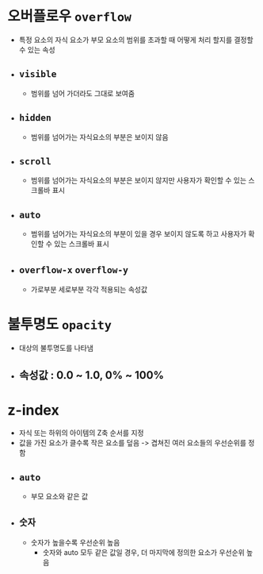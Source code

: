 # 오버플로우 `overflow`
- 특정 요소의 자식 요소가 부모 요소의 범위를 초과할 때 어떻게 처리 할지를 결정할 수 있는 속성
- ## `visible`
  - 범위를 넘어 가더라도 그대로 보여줌
- ## `hidden`
  - 범위를 넘어가는 자식요소의 부분은 보이지 않음
- ## `scroll`
  - 범위를 넘어가는 자식요소의 부분은 보이지 않지만 사용자가 확인할 수 있는 스크롤바 표시
- ## `auto`
  - 범위를 넘어가는 자식요소의 부분이 있을 경우 보이지 않도록 하고 사용자가 확인할 수 있는 스크롤바 표시
- ## `overflow-x` `overflow-y`
  - 가로부분 세로부분 각각 적용되는 속성값

# 불투명도 `opacity`
- 대상의 불투명도를 나타냄
- ## 속성값 : 0.0 ~ 1.0, 0% ~ 100%

# z-index
- 자식 또는 하위의 아이템의 Z축 순서를 지정
- 값을 가진 요소가 클수록 작은 요소를 덮음 -> 겹쳐진 여러 요소들의 우선순위를 정함
- ## `auto`
  - 부모 요소와 같은 값
- ## `숫자`
  - 숫자가 높을수록 우선순위 높음
    - 숫자와 auto 모두 같은 값일 경우, 더 마지막에 정의한 요소가 우선순위 높음
